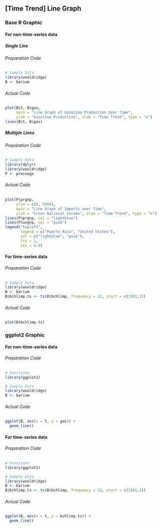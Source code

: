 ## \[Time Trend\] Line Graph
### Base R Graphic
#### For non-time-series data
##### Single Line
###### Preparation Code
```r
# Sample Data
library(wooldridge)
B <- barium
```
###### Actual Code
```r
plot(B$t, B$gas,
     main = "Line Graph of Gasoline Production Over Time",
     ylab = "Gasoline Production", xlab = "Time Trend", type = "n")
lines(B$t, B$gas)
```
##### Multiple Lines
###### Preparation Code
```r
# Sample Data
library(dplyr)
library(wooldridge)
P <- prminwge
```
###### Actual Code
```r
plot(P$prgnp,
     ylim = c(0, 5000),
     main = "Line Graph of Imports over Time",
     ylab = "Gross National Income", xlab = "Time Trend", type = "n")
lines(P$prgnp, col = "lightblue")  
lines(P$usgnp, col = "pink")
legend("topleft",
       legend = c("Puerto Rico", "United States"),
       col = c("lightblue", "pink"),
       lty = 1,
       cex = 0.8)
```
#### For time-series data
###### Preparation Code
```r
# Sample Data
library(wooldridge)
B <- barium
B$bchlimp.ts <- ts(B$bchlimp, frequency = 12, start = c(1981,1))
```
###### Actual Code
```r
plot(B$bchlimp.ts)
```
### ggplot2 Graphic
#### For non-time-series data
###### Preparation Code
```r
# Functions
library(ggplot2)

# Sample Data
library(wooldridge)
B <- barium
```
###### Actual Code
```r
ggplot(B, aes(x = t, y = gas)) +
  geom_line()
```
#### For time-series data
###### Preparation Code
```r
# Functions
library(ggplot2)

# Sample Data
library(wooldridge)
B <- barium
B$bchlimp.ts <- ts(B$bchlimp, frequency = 12, start = c(1981,1))
```
###### Actual Code
```r
ggplot(B, aes(x = t, y = bchlimp.ts)) +
  geom_line()
```
